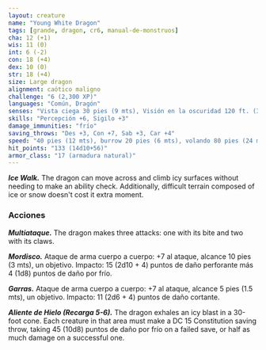 ```yaml
---
layout: creature
name: "Young White Dragon"
tags: [grande, dragon, cr6, manual-de-monstruos]
cha: 12 (+1)
wis: 11 (0)
int: 6 (-2)
con: 18 (+4)
dex: 10 (0)
str: 18 (+4)
size: Large dragon
alignment: caótico maligno
challenge: "6 (2,300 XP)"
languages: "Común, Dragón"
senses: "Vista ciega 30 pies (9 mts), Visión en la oscuridad 120 ft. (36 mts)"
skills: "Percepción +6, Sigilo +3"
damage_immunities: "frío"
saving_throws: "Des +3, Con +7, Sab +3, Car +4"
speed: "40 pies (12 mts), burrow 20 pies (6 mts), volando 80 pies (24 mts), nadando 40 pies (12 mts)"
hit_points: "133 (14d10+56)"
armor_class: "17 (armadura natural)"
---
```


***Ice Walk.*** The dragon can move across and climb icy surfaces without needing to make an ability check. Additionally, difficult terrain composed of ice or snow doesn't cost it extra moment.

### Acciones

***Multiataque.*** The dragon makes three attacks: one with its bite and two with its claws.

***Mordisco.*** Ataque de arma cuerpo a cuerpo: +7 al ataque, alcance 10 pies (3 mts), un objetivo. Impacto: 15 (2d10 + 4) puntos de daño perforante más 4 (1d8) puntos de daño por frío.

***Garras.*** Ataque de arma cuerpo a cuerpo: +7 al ataque, alcance 5 pies (1.5 mts), un objetivo. Impacto: 11 (2d6 + 4) puntos de daño cortante.

***Aliente de Hielo (Recarga 5-6).*** The dragon exhales an icy blast in a 30-foot cone. Each creature in that area must make a DC 15 Constitution saving throw, taking 45 (10d8) puntos de daño por frío on a failed save, or half as much damage on a successful one.